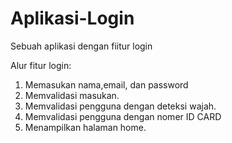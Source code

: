 # Aplikasi-Login
Sebuah aplikasi dengan fiitur login

Alur fitur login:
1. Memasukan nama,email, dan password
2. Memvalidasi masukan.
3. Memvalidasi pengguna dengan deteksi wajah.
4. Memvalidasi pengguna dengan nomer ID CARD
5. Menampilkan halaman home.
